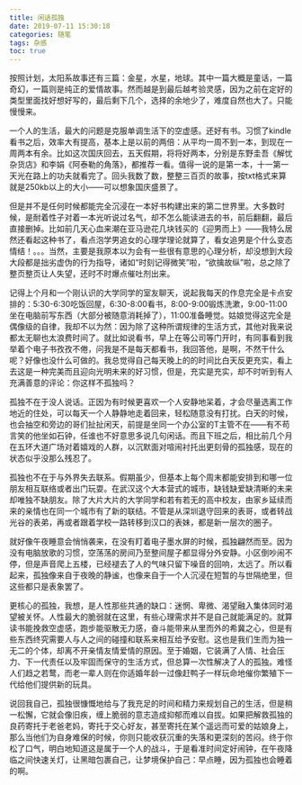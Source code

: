 ```yaml
---
title: 闲话孤独
date: 2019-07-11 15:30:18
categories: 随笔
tags: 杂感
toc: true
---
```

按照计划，太阳系故事还有三篇：金星，水星，地球。其中一篇大概是童话，一篇奇幻，一篇则是纯正的爱情故事。然而越是到最后越考验灵感，因为之前在定好的类型里面找好想好写的，最后剩下几个，选择的余地少了，难度自然也大了。只能慢慢来。

一个人的生活，最大的问题是克服单调生活下的空虚感。还好有书。习惯了kindle看书之后，效率大有提高，基本上是以前的两倍：从平均一周不到一本，到现在一周两本有余。比如这次国庆回去，五天假期，将将好两本，分别是东野圭吾《解忧杂货店》和李娟《阿泰勒的角落》，都推荐一看。值得一说的是第一本，十一第一天光在路上的功夫就看完了。回头我数了数，整整三百页的故事，按txt格式来算就是250kb以上的大小——可以想象国庆盛景了。

但是并不是任何时候都能完全沉浸在一本好书构建出来的第二世界里。大多数时候，是耐着性子对着一本光听说过名气，却不怎么能读进去的书，前后翻翻，最后直接删掉。比如前几天心血来潮在亚马逊花几块钱买的《迎男而上》——我特么居然还看起这种书了，看点泡学男追女的心理学理论就算了，看女追男是个什么变态情结！。。。当然，主要是我原本以为会有一些很有意思的心理分析，却没想到大段大段都是拙劣虚伪的行为指导，诸如“时刻记得微笑”啦，“欲擒故纵”啦，总之除了整页整页让人失望，还时不时爆点催吐剂出来。

记得上个月和一个刚认识的大学同学的室友聊天，说起我每天的作息完全是卡点安排的：5:30-6:30吃饭回屋，6:30-8:00看书，8:00-9:00锻炼洗漱，9:00-11:00坐在电脑前写东西（大部分被随意消耗掉了），11:00准备睡觉。姑娘觉得这完全是偶像级的自律，我却不以为然：因为除了这种所谓规律的生活方式，其他对我来说都太无聊也太浪费时间了。就比如说看书，早上在等公司等门开时，有同事看到我举着个电子书孜孜不倦，问我是不是每天都看书，我回答他，是啊，不然干什么呢？好像也没什么可做的。我总觉得自己每天晚上的的时间比白天反更充实，看上去这是一种完美而且迎向光明未来的好习惯，但是，充实是充实，却不时听到有人充满善意的评论：你这样不孤独吗？

孤独不在于没人说话。正因为有时候更喜欢一个人安静地呆着，才会尽量选离工作地近的住处，可以每天一个人静静地走着回来，轻松随意没有打扰。白天的时候，也会抽空和旁边的哥们扯扯闲天，前提是坐同一个办公室的T主管不在——有不苟言笑的他坐如石钟，任谁也不好意思多说几句闲话。而且下班之后，相比前几个月在五环大道广场对着嬉戏的人群，以沉默面对喧闹衬托出更刻骨的孤独感，现在的状态似乎没那么残忍了。

孤独也不在于与外界失去联系。假期虽少，但基本上每个周末都能安排到和哪一位朋友相互联络或者出门玩耍。在武汉这个大本营式的城市，缺钱缺爱缺清晰的未来却唯独不缺朋友。除了大片大片的大学同学和若有若无的高中校友，由家乡延续而来的亲情也在同一个城市有了新的联结。不管是从深圳退守回来的表哥，或者转战光谷的表弟，再或者跟着学校一路转移到汉口的表妹，都是新一层次的圈子。

就好像午夜睡意会悄悄袭来，在没有盯着电子墨水屏的时候，孤独翩然而至。因为没有电脑放歌的习惯，空荡荡的房间乃至整间屋子都显得分外安静。小区倒吵闹不停，但是声音爬上五楼，已经褪去了人的气味只留下噪音的回响，太远了。所以看起来，孤独像来自于夜晚的静谧，也像来自于一个人沉浸在短暂的与世隔绝里，但这些都只是表象罢了。

更核心的孤独，我想，是人性那些共通的缺口：迷惘、卑微、渴望融入集体同时渴望被关怀。人性最大的脆弱就在这里，有些心理需求并不是自己就能满足的。就算读书能挽救空虚感，跑步能驱散无力感，奋斗能带来从里而外的希冀之心，但是有些东西终究需要人与人之间的碰撞和联系来相互给予安慰。这也是我们生而为独一无二的个体，却离不开亲情友情爱情的原因。至于婚姻，它装满了人情、社会压力、下一代责任以及牢固而保守的生活方式，但总算一次性解决了人的孤独。难怪人们趋之若鹜，而老一辈人则在你适婚年龄一过像赶鸭子一样玩命地催你繁殖下一代给他们提供新的玩具。

说回我自己，孤独很慷慨地给与了我充足的时间和精力来规划自己的生活，但是稍一松懈，它就会像旧疾，缠上脆弱的意志造成抑郁而难以自拔。如果把解救孤独的良药寄托于老爸老妈，寄托于交心好友，甚至寄托在某个遥远而可爱的姑娘身上，那么当他们为自身难保的时候，你则只能收获沉重的失落和更深刻的苦闷。终于你松了口气，明白地知道这是属于一个人的战斗，于是看准时间定好闹钟，在午夜降临之间快速关灯，让黑暗包裹自己，让梦境保护自己：早点睡，因为孤独也会睡着的啊。
